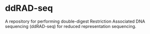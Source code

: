 # ddRAD-seq
A repository for performing double-digest Restriction Associated DNA sequencing (ddRAD-seq) for reduced representation sequencing.
